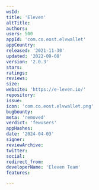 ```yaml
---
wsId: 
title: 'Eleven'
altTitle: 
authors: 
users: 500
appId: 'com.co.eost.elvwallet'
appCountry: 
released: '2021-11-30'
updated: '2022-09-08'
version: '2.0.3'
stars: 
ratings: 
reviews: 
size: 
website: 'https://e-leven.io/'
repository: 
issue: 
icon: 'com.co.eost.elvwallet.png'
bugbounty: 
meta: 'removed'
verdict: 'fewusers'
appHashes: 
date: '2024-04-03'
signer: 
reviewArchive: 
twitter: 
social: 
redirect_from: 
developerName: 'Eleven Team'
features: 

---
```


